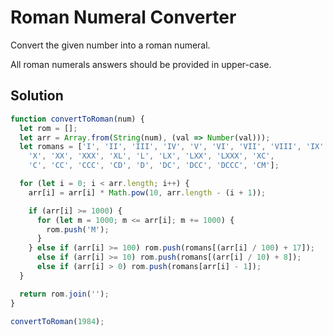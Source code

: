 # Roman Numeral Converter

Convert the given number into a roman numeral.

All roman numerals answers should be provided in upper-case.

## Solution

```js
function convertToRoman(num) {
  let rom = [];
  let arr = Array.from(String(num), (val => Number(val)));
  let romans = ['I', 'II', 'III', 'IV', 'V', 'VI', 'VII', 'VIII', 'IX',
    'X', 'XX', 'XXX', 'XL', 'L', 'LX', 'LXX', 'LXXX', 'XC',
    'C', 'CC', 'CCC', 'CD', 'D', 'DC', 'DCC', 'DCCC', 'CM'];

  for (let i = 0; i < arr.length; i++) {
    arr[i] = arr[i] * Math.pow(10, arr.length - (i + 1));

    if (arr[i] >= 1000) {
      for (let m = 1000; m <= arr[i]; m += 1000) {
        rom.push('M');
      }
    } else if (arr[i] >= 100) rom.push(romans[(arr[i] / 100) + 17]);
      else if (arr[i] >= 10) rom.push(romans[(arr[i] / 10) + 8]);
      else if (arr[i] > 0) rom.push(romans[arr[i] - 1]);
  }

  return rom.join('');
}

convertToRoman(1984);
```
